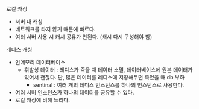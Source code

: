 로컬 캐싱

- 서버 내 캐싱
- 네트워크를 타지 않기 때문에 빠르다.
- 여러 서버 사용 시 캐시 공유가 안된다. (캐시 다시 구성해야 함)

레디스 캐싱

- 인메모리 데이터베이스
    - 휘발성 데이터 : 레디스가 죽을 때 데이터 소멸, 데이터베이스에 원본 데이터가 있어서 괜찮다. 단, 많은 데이터를 레디스에 저장해두면 죽었을 때 db 부하
        - sentinal : 여러 개의 레디스 인스턴스를 하나의 인스턴스로 사용한다.
- 여러 서버 인스턴스가 하나의 데이터를 공유할 수 있다.
- 로컬 캐싱에 비해 느리다.
